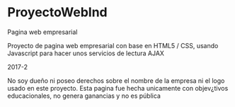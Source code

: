 # ProyectoWebInd
Pagina web empresarial

Proyecto de pagina web empresarial con base en HTML5 / CSS, usando Javascript para hacer unos servicios de lectura AJAX

2017-2

No soy dueño ni poseo derechos sobre el nombre de la empresa ni el logo usado en este proyecto.
Esta pagina fue hecha unicamente con objev¿tivos educacionales, no genera ganancias y no es pública
